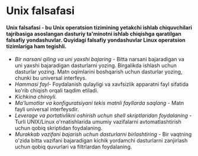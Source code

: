 # Unix falsafasi


#### Unix falsafasi - bu Unix operatsion tizimining yetakchi ishlab chiquvchilari tajribasiga asoslangan dasturiy ta'minotni ishlab chiqishga qaratilgan falsafiy yondashuvlar. Quyidagi falsafiy yondashuvlar Linux operatsion tizimlariga ham tegishli.


- *Bir narsani qiling va uni yaxshi bajaring* - Bitta narsani bajaradigan va uni yaxshi bajaradigan dasturlarni yozing. Birgalikda ishlash uchun dasturlar yozing. Matn oqimlarini boshqarish uchun dasturlar yozing, chunki bu universal interfeys.
- *Hammasi fayl*- Foydalanish qulayligi va xavfsizlik apparatni fayl sifatida ko'rib chiqish orqali taqdim etiladi.
- *Kichkina chiroyli.*
- *Ma'lumotlar va konfiguratsiyani tekis matnli fayllarda saqlang* - Matn fayli universal interfeysdir.
- *Leverage va portativlikni oshirish uchun shell skriptlaridan foydalaning* - Turli UNIX/Linux o'rnatishlarida umumiy vazifalarni avtomatlashtirish uchun qobiq skriptidan foydalaning.
- *Murakkab vazifani bajarish uchun dasturlarni birlashtiring* - Bir vaqtning o'zida bitta vazifani bajaradigan kichik yordamchi dasturlarni zanjirlash uchun qobiq quvurlari va filtrlardan foydalaning.

